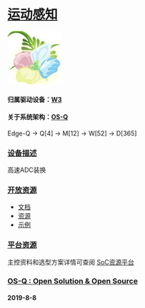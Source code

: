 ﻿# [运动感知](https://github.com/OS-Q/D15)
[![sites](OS-Q/OS-Q.png)](http://www.OS-Q.com)
#### 归属驱动设备：[W3](https://github.com/OS-Q/W3)
#### 关于系统架构：[OS-Q](https://github.com/OS-Q/OS-Q)

Edge-Q -> Q[4] -> M[12] -> W[52] -> D[365]

### [设备描述](https://github.com/OS-Q/D15/wiki)

高速ADC装换

### [开放资源](https://github.com/OS-Q/)

* [文档](docs/)
* [资源](src/)
* [示例](project/)

### [平台资源](https://github.com/sochub)

主控资料和选型方案详情可查阅
[SoC资源平台](https://github.com/sochub)


### [OS-Q : Open Solution & Open Source](http://www.OS-Q.com/D15)
####  2019-8-8
